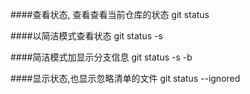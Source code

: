 ####查看状态, 查看查看当前仓库的状态
git status

####以简洁模式查看状态
git status -s

####简洁模式加显示分支信息
git status -s -b

####显示状态,也显示忽略清单的文件
git status --ignored

